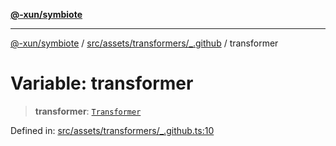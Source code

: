 [**@-xun/symbiote**](../../../../../README.md)

***

[@-xun/symbiote](../../../../../README.md) / [src/assets/transformers/\_.github](../README.md) / transformer

# Variable: transformer

> **transformer**: [`Transformer`](../../../type-aliases/Transformer.md)

Defined in: [src/assets/transformers/\_.github.ts:10](https://github.com/Xunnamius/symbiote/blob/bf93fc6ee8086ef7d92447ad716f3811a334edee/src/assets/transformers/_.github.ts#L10)
